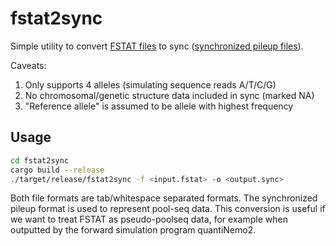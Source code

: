 # fstat2sync

Simple utility to convert [FSTAT files](https://doi.org/10.1111/j.1471-8286.2004.00828.x) to sync ([synchronized pileup files](https://doi.org/10.1093%2Fbioinformatics%2Fbtr589)).

Caveats:
1. Only supports 4 alleles (simulating sequence reads A/T/C/G)
2. No chromosomal/genetic structure data included in sync (marked NA)
3. "Reference allele" is assumed to be allele with highest frequency

## Usage
```bash
cd fstat2sync
cargo build --release
./target/release/fstat2sync -f <input.fstat> -o <output.sync>
```
Both file formats are tab/whitespace separated formats.
The synchronized pileup format is used to represent pool-seq data.
This conversion is useful if we want to treat FSTAT as pseudo-poolseq data, for example when outputted by the forward simulation program quantiNemo2.

